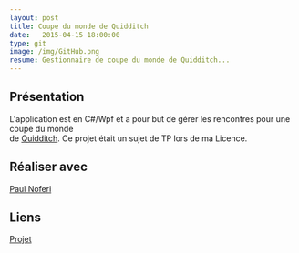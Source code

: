 ```yaml
---
layout: post
title: Coupe du monde de Quidditch
date:   2015-04-15 18:00:00
type: git
image: /img/GitHub.png
resume: Gestionnaire de coupe du monde de Quidditch...
---
```


<h2>Présentation</h2>
<p>
	L'application est en C#/Wpf et a pour but de gérer les rencontres pour une coupe du monde<br/>
de <a href="http://fr.wikipedia.org/wiki/Quidditch">Quidditch</a>. Ce projet était un sujet de TP lors de ma Licence.
</p>
<h2>Réaliser avec</h2>
<a href="">Paul Noferi</a>
<h2>Liens</h2>
<a href="https://github.com/VincentVoyer/CoupeDuMondeDeQwiddich">Projet</a>
